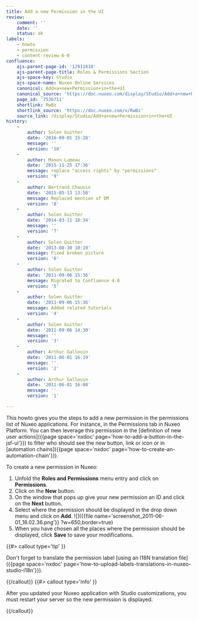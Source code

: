 ```yaml
---
title: Add a new Permission in the UI
review:
    comment: ''
    date: ''
    status: ok
labels:
    - howto
    - permission
    - content-review-6-0
confluence:
    ajs-parent-page-id: '12911810'
    ajs-parent-page-title: Roles & Permissions Section
    ajs-space-key: Studio
    ajs-space-name: Nuxeo Online Services
    canonical: Add+a+new+Permission+in+the+UI
    canonical_source: 'https://doc.nuxeo.com/display/Studio/Add+a+new+Permission+in+the+UI'
    page_id: '7536711'
    shortlink: RwBz
    shortlink_source: 'https://doc.nuxeo.com/x/RwBz'
    source_link: /display/Studio/Add+a+new+Permission+in+the+UI
history:
    - 
        author: Solen Guitter
        date: '2016-09-01 15:28'
        message: ''
        version: '10'
    - 
        author: Manon Lumeau
        date: '2015-11-25 17:36'
        message: replace "access rights" by "permissions"
        version: '9'
    - 
        author: Bertrand Chauvin
        date: '2015-05-13 13:58'
        message: Replaced mention of DM
        version: '8'
    - 
        author: Solen Guitter
        date: '2014-03-11 18:34'
        message: ''
        version: '7'
    - 
        author: Solen Guitter
        date: '2013-08-30 10:19'
        message: Fixed broken picture
        version: '6'
    - 
        author: Solen Guitter
        date: '2011-09-06 15:36'
        message: Migrated to Confluence 4.0
        version: '5'
    - 
        author: Solen Guitter
        date: '2011-09-06 15:36'
        message: Added related tutorials
        version: '4'
    - 
        author: Solen Guitter
        date: '2011-09-06 14:30'
        message: ''
        version: '3'
    - 
        author: Arthur Gallouin
        date: '2011-06-01 16:19'
        message: ''
        version: '2'
    - 
        author: Arthur Gallouin
        date: '2011-06-01 16:08'
        message: ''
        version: '1'

---
```

This howto gives you the steps to add a new permission in the permissions list of Nuxeo applications. For instance, in the Permissions tab in Nuxeo Platform.
You can then leverage this permission in the [definition of new user actions]({{page space='nxdoc' page='how-to-add-a-button-in-the-jsf-ui'}}) to filter who should see the new button, link or icon or in [automation chains]({{page space='nxdoc' page='how-to-create-an-automation-chain'}}).

To create a new permission in Nuxeo:

1.  Unfold the **Roles and Permissions** menu entry and click on **Permissions**.
2.  Click on the **New** button.
3.  On the window that pops up give your new permission an ID and click on the **Next** button.
4.  Select where the permission should be displayed in the drop down menu and click on **Add**.
    ![]({{file name='screenshot_2011-06-01_16.02.36.png'}} ?w=650,border=true)
5.  When you have chosen all the places where the permission should be displayed, click **Save** to save your modifications.

{{#> callout type='tip' }}

Don't forget to translate the permission label [using an I18N translation file]({{page space='nxdoc' page='how-to-upload-labels-translations-in-nuxeo-studio-i18n'}}).

{{/callout}} {{#> callout type='info' }}

After you updated your Nuxeo application with Studio customizations, you must restart your server so the new permission is displayed.

{{/callout}}
